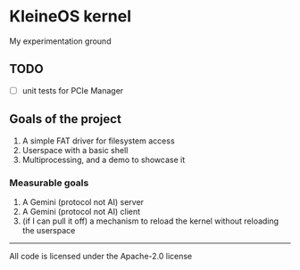 # KleineOS kernel

My experimentation ground

## TODO
- [ ] unit tests for PCIe Manager

## Goals of the project

1. A simple FAT driver for filesystem access
2. Userspace with a basic shell
3. Multiprocessing, and a demo to showcase it

### Measurable goals

1. A Gemini (protocol not AI) server
2. A Gemini (protocol not AI) client
3. (if I can pull it off) a mechanism to reload the kernel without reloading the userspace

---

All code is licensed under the Apache-2.0 license
